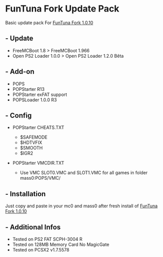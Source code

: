 # FunTuna Fork Update Pack

Basic update pack For [FunTuna Fork 1.0.10](https://github.com/israpps/Funtuna-Fork)

## - Update

  * FreeMCBoot 1.8 > FreeMCBoot 1.966
  * Open PS2 Loader 1.0.0 > Open PS2 Loader 1.2.0 Bêta
    
## - Add-on

  * POPS
  * POPStarter R13
  * POPStarter exFAT support
  * POPSLoader 1.0.0 R3
    
## - Config

  * POPStarter CHEATS.TXT
    * $SAFEMODE
    * $HDTVFIX
    * $SMOOTH
    * $IGR2
 
  * POPStarter VMCDIR.TXT
    * Use VMC SLOT0.VMC and SLOT1.VMC for all games in folder mass0:POPS/VMC/
   
## - Installation

Just copy and paste in your mc0 and mass0 after fresh install of [FunTuna Fork 1.0.10](https://github.com/israpps/Funtuna-Fork)

## - Additional Infos

  * Tested on PS2 FAT SCPH-3004 R
  * Tested on 128MB Memory Card No MagicGate
  * Tested on PCSX2 v1.7.5578
